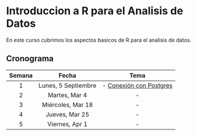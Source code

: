 # Introduccion a R para el Analisis de Datos

En este curso cubrimos los aspectos basicos de R para el analisis de datos.

## Cronograma

| **Semana** 	|     **Fecha**    	|                                                        **Tema**                                                       	| 
|:----------:	|:----------------:	|:---------------------------------------------------------------------------------------------------------------------:	|
|          1 	|  Lunes, 5 Septiembre 	| - [Conexión con Postgres](https://github.com/jdposada/r_course_hun/blob/main/src/db_tutorials/psql_connection.pdf)                                                         	|                         	|                                 	|
|          2 	|   Martes, Mar 4 	| -                                                      	|                         	|                                 	|
|          3 	|  Miércoles, Mar 18 	| -                                                         	|                         	|                                 	|
|          4 	|  Jueves, Mar 25 	| -                                 	|                         	|                                 	|
|          5 	|  Viernes, Apr 1 	| -                            	|                         	|                                 	|
